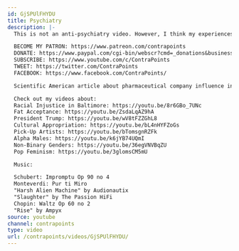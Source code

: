 ```yaml
---
id: GjSPUlFHYDU
title: Psychiatry
description: |-
  This is not an anti-psychiatry video. However, I think my experiences suggest that there are reasons to be cautious about, for instance, over-diagnosis, and profit-oriented clinical research.

  BECOME MY PATRON: https://www.patreon.com/contrapoints
  DONATE: https://www.paypal.com/cgi-bin/webscr?cmd=_donations&business=QAXL4AUZAQY7C&lc=US&item_name=ContraPoints&currency_code=USD&bn=PP%2dDonationsBF%3abtn_donateCC_LG%2egif%3aNonHosted
  SUBSCRIBE: https://www.youtube.com/c/ContraPoints
  TWEET: https://twitter.com/ContraPoints
  FACEBOOK: https://www.facebook.com/ContraPoints/

  Scientific American article about pharmaceutical company influence in research: https://www.scientificamerican.com/article/many-antidepressant-studies-found-tainted-by-pharma-company-influence/

  Check out my videos about:
  Racial Injustice in Baltimore: https://youtu.be/8r6GBo_7UNc
  Fat Acceptance: https://youtu.be/ZsdaLqAZ9hA
  President Trump: https://youtu.be/wV8tFZZGhL8
  Cultural Appropriation: https://youtu.be/bL4nHYFZoGs
  Pick-Up Artists: https://youtu.be/bTomsgnRZFk
  Alpha Males: https://youtu.be/k6jYB74UQmI
  Non-Binary Genders: https://youtu.be/36egVNVBqZU
  Pop Feminism: https://youtu.be/3glomsCM5mU

  Music:

  Schubert: Impromptu Op 90 no 4
  Monteverdi: Pur ti Miro
  "Harsh Alien Machine" by Audionautix
  "Slaughter" by The Passion HiFi
  Chopin: Waltz Op 60 no 2
  "Rise" by Ampyx
source: youtube
channel: contrapoints
type: video
url: /contrapoints/videos/GjSPUlFHYDU/
---
```

